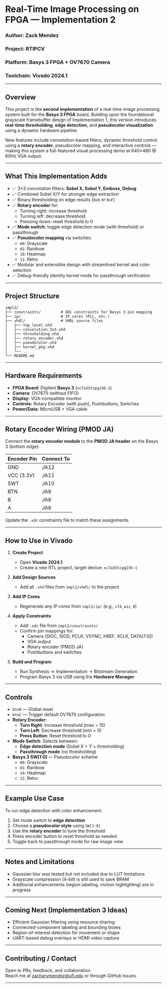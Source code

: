 # Real-Time Image Processing on FPGA — Implementation 2

### Author: Zack Mendez  
### Project: RTIPCV  
### Platform: **Basys 3 FPGA** + OV7670 Camera  
### Toolchain: Vivado 2024.1  

---

## Overview

This project is the **second implementation** of a real-time image processing system built for the **Basys 3 FPGA** board. Building upon the foundational grayscale framebuffer design of Implementation 1, this version introduces **real-time thresholding**, **edge detection**, and **pseudocolor visualization** using a dynamic hardware pipeline.

New features include convolution-based filters, dynamic threshold control using a **rotary encoder**, pseudocolor mapping, and interactive controls — making this system a full-featured visual processing demo at 640×480 @ 60Hz VGA output.

---

## What This Implementation Adds

- ✅ 3×3 convolution filters: **Sobel X, Sobel Y, Emboss, Debug**
- ✅ Combined Sobel X/Y for stronger edge extraction
- ✅ Binary thresholding on edge results (`0x0` or `0xF`)
- ✅ **Rotary encoder** for:
  - Turning right: increase threshold
  - Turning left: decrease threshold
  - Pressing down: reset threshold to 0
- ✅ **Mode switch**: toggle edge detection mode (with threshold) or passthrough
- ✅ **Pseudocolor mapping** via switches:
  - `00`: Grayscale
  - `01`: Rainbow
  - `10`: Heatmap
  - `11`: Retro
- ✅ Modular and extensible design with streamlined kernel and color selection
- ✅ Debug-friendly identity kernel mode for passthrough verification

---

## Project Structure

```
impl2/
├── constraints/         # XDC constraints for Basys 3 pin mapping
├── ip/                  # IP cores (PLL, etc.)
├── vhdl/                # VHDL source files
│   ├── top_level.vhd
│   ├── convolution_3x3.vhd
│   ├── thresholding.vhd
│   ├── rotary_encoder.vhd
│   ├── pseudocolor.vhd
│   ├── kernel_pkg.vhd
│   └── ...
└── README.md
```

---

## Hardware Requirements

- **FPGA Board:** Digilent **Basys 3** (`xc7a35tcpg236-1`)
- **Camera:** OV7670 (without FIFO)
- **Display:** VGA-compatible monitor
- **Controls:** Rotary Encoder (with push), Pushbuttons, Switches
- **Power/Data:** MicroUSB + VGA cable

---

## Rotary Encoder Wiring (PMOD JA)

Connect the **rotary encoder module** to the **PMOD JA header** on the Basys 3 (bottom edge):

| Encoder Pin | Connect To |
|-------------|------------|
| GND         | JA12       |
| VCC (3.3V)  | JA11       |
| SWT         | JA10       |
| BTN         | JA9        |
| B           | JA8        |
| A           | JA8        |

Update the `.xdc` constraints file to match these assignments.

---

## How to Use in Vivado

1. **Create Project**
   - Open **Vivado 2024.1**
   - Create a new RTL project, target device: `xc7a35tcpg236-1`

2. **Add Design Sources**
   - Add all `.vhd` files from `impl2/vhdl/` to the project

3. **Add IP Cores**
   - Regenerate any IP cores from `impl2/ip/` (e.g., `clk_wiz_0`)

4. **Apply Constraints**
   - Add `.xdc` file from `impl2/constraints/`
   - Confirm pin mappings for:
     - Camera (SIOC, SIOD, PCLK, VSYNC, HREF, XCLK, DATA[7:0])
     - VGA output
     - Rotary encoder (PMOD JA)
     - Pushbuttons and switches

5. **Build and Program**
   - Run Synthesis → Implementation → Bitstream Generation
   - Program Basys 3 via USB using the **Hardware Manager**

---

## Controls

- `btnR` — Global reset
- `btnC` — Trigger default OV7670 configuration
- **Rotary Encoder:**
  - **Turn Right**: Increase threshold (max = 15)
  - **Turn Left**: Decrease threshold (min = 0)
  - **Press Button**: Reset threshold to 0
- **Mode Switch**: Selects between:
  - **Edge detection mode** (Sobel X + Y + thresholding)
  - **Passthrough mode** (no thresholding)
- **Basys 3 SW[1:0]** — Pseudocolor scheme:
  - `00`: Grayscale
  - `01`: Rainbow
  - `10`: Heatmap
  - `11`: Retro

---

## Example Use Case

To run edge detection with color enhancement:

1. Set mode switch to **edge detection**
2. Choose a **pseudocolor style** using `SW[1:0]`
3. Use the **rotary encoder** to tune the threshold
4. Press encoder button to reset threshold as needed
5. Toggle back to passthrough mode for raw image view

---

## Notes and Limitations

- Gaussian blur was tested but not included due to LUT limitations
- Grayscale compression (4-bit) is still used to save BRAM
- Additional enhancements (region labeling, motion highlighting) are in progress

---

## Coming Next (Implementation 3 Ideas)

- Efficient Gaussian filtering using resource sharing
- Connected-component labeling and bounding boxes
- Region-of-interest detection for movement or shape
- UART-based debug overlays or HDMI video capture

---

## Contributing / Contact

Open to PRs, feedback, and collaboration.  
Reach me at [zacharymendez@ufl.edu](mailto:zacharymendez@ufl.edu) or through GitHub Issues.

---
